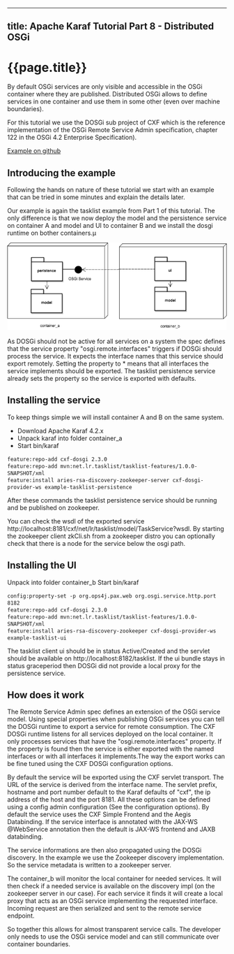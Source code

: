 
---
title: Apache Karaf Tutorial Part 8 - Distributed OSGi
---

# {{page.title}}

By default OSGi services are only visible and accessible in the OSGi container where they are published. Distributed OSGi allows to define services in one container and use them in some other (even over machine boundaries).

For this tutorial we use the DOSGi sub project of CXF which is the reference implementation of the OSGi Remote Service Admin specification, chapter 122 in the OSGi 4.2 Enterprise Specification).

[Example on github](https://github.com/cschneider/Karaf-Tutorial/tree/master/dosgi)

## Introducing the example

Following the hands on nature of these tutorial we start with an example that can be tried in some minutes and explain the details later.

Our example is again the tasklist example from Part 1 of this tutorial. The only difference is that we now deploy the model and the persistence service on container A and model and UI to container B and we install the dosgi runtime on bother containers.µ

![Image](deployment.png)

As DOSGi should not be active for all services on a system the spec defines that the service property "osgi.remote.interfaces" triggers if DOSGi should process the service. It expects the interface names that this service should export remotely. Setting the property to * means that all interfaces the service implements should be exported. The tasklist persistence service already sets the property so the service is exported with defaults.

## Installing the service

To keep things simple we will install container A and B on the same system.

* Download Apache Karaf 4.2.x
* Unpack karaf into folder container_a
* Start bin/karaf

```
feature:repo-add cxf-dosgi 2.3.0
feature:repo-add mvn:net.lr.tasklist/tasklist-features/1.0.0-SNAPSHOT/xml
feature:install aries-rsa-discovery-zookeeper-server cxf-dosgi-provider-ws example-tasklist-persistence
```

After these commands the tasklist persistence service should be running and be published on zookeeper.

You can check the wsdl of the exported service http://localhost:8181/cxf/net/lr/tasklist/model/TaskService?wsdl. By starting the zookeeper client zkCli.sh from a zookeeper distro you can optionally check that there is a node for the service below the osgi path.

## Installing the UI

Unpack into folder container_b
Start bin/karaf

```
config:property-set -p org.ops4j.pax.web org.osgi.service.http.port 8182
feature:repo-add cxf-dosgi 2.3.0
feature:repo-add mvn:net.lr.tasklist/tasklist-features/1.0.0-SNAPSHOT/xml
feature:install aries-rsa-discovery-zookeeper cxf-dosgi-provider-ws example-tasklist-ui
```

The tasklist client ui should be in status Active/Created and the servlet should be available on http://localhost:8182/tasklist. If the ui bundle stays in status graceperiod then DOSGi did not provide a local proxy for the persistence service.

## How does it work

The Remote Service Admin spec defines an extension of the OSGi service model. Using special properties when publishing OSGi services you can tell the DOSGi runtime to export a service for remote consumption. The CXF DOSGi runtime listens for all services deployed on the local container. It only processes services that have the "osgi.remote.interfaces" property. If the property is found then the service is either exported with the named interfaces or with all interfaces it implements.The way the export works can be fine tuned using the CXF DOSGi configuration options.

By default the service will be exported using the CXF servlet transport. The URL of the service is derived from the interface name. The servlet prefix, hostname and port number default to the Karaf defaults of "cxf", the ip address of the host and the port 8181. All these options can be defined using a config admin configuration (See the configuration options). By default the service uses the CXF Simple Frontend and the Aegis Databinding. If the service interface is annotated with the JAX-WS @WebService annotation then the default is JAX-WS frontend and JAXB databinding.

The service informations are then also propagated using the DOSGi discovery. In the example we use the Zookeeper discovery implementation. So the service metadata is written to a zookeeper server.

The container_b will monitor the local container for needed services. It will then check if a needed service is available on the discovery impl (on the zookeeper server in our case). For each service it finds it will create a local proxy that acts as an OSGi service implementing the requested interface. Incoming request are then serialized and sent to the remote service endpoint.

So together this allows for almost transparent service calls. The developer only needs to use the OSGi service model and can still communicate over container boundaries.
